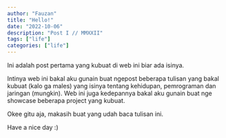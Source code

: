 ```yaml
---
author: "Fauzan"
title: "Hello!"
date: "2022-10-06"
description: "Post I // MMXXII"
tags: ["life"]
categories: ["life"]
---
```


Ini adalah post pertama yang kubuat di web ini biar ada isinya.

<!--more-->

Intinya web ini bakal aku gunain buat ngepost beberapa tulisan yang bakal kubuat (kalo ga males) yang isinya tentang kehidupan, pemrograman dan jaringan (mungkin). Web ini juga kedepannya bakal aku gunain buat nge showcase beberapa project yang kubuat.

Okee gitu aja, makasih buat yang udah baca tulisan ini.

Have a nice day :)